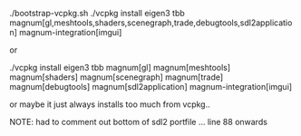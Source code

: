./bootstrap-vcpkg.sh
./vcpkg install eigen3 tbb magnum[gl,meshtools,shaders,scenegraph,trade,debugtools,sdl2application] magnum-integration[imgui]

or

./vcpkg install eigen3 tbb magnum[gl] magnum[meshtools] magnum[shaders] magnum[scenegraph] magnum[trade] magnum[debugtools] magnum[sdl2application] magnum-integration[imgui]

or maybe it just always installs too much from vcpkg..


NOTE: had to comment out bottom of sdl2 portfile ... line 88 onwards
